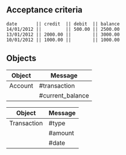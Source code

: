 

## Acceptance criteria

```
date       || credit  || debit  || balance
14/01/2012 ||         || 500.00 || 2500.00
13/01/2012 || 2000.00 ||        || 3000.00
10/01/2012 || 1000.00 ||        || 1000.00
```

## Objects

| Object | Message |
| --- | --- |
| Account | #transaction |
| | #current_balance |

| Object | Message |
| --- | --- |
| Transaction | #type |
| | #amount |
| | #date |